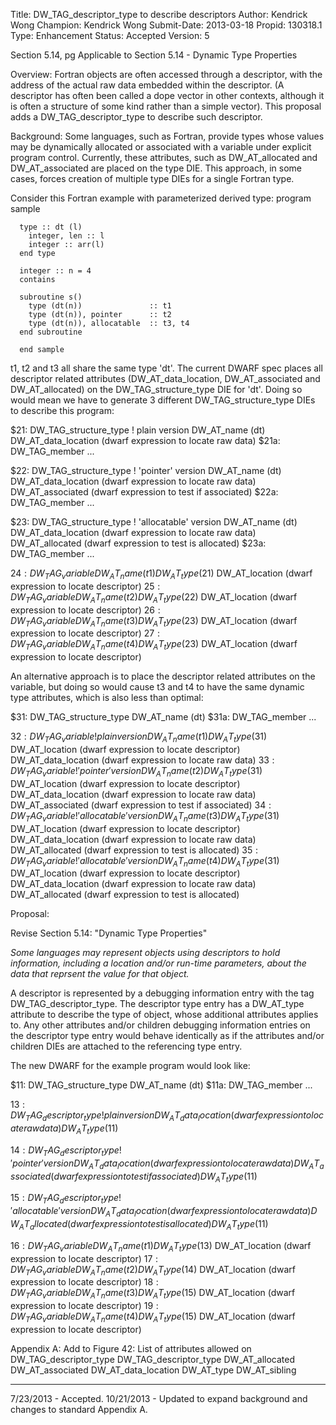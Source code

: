 Title:       DW_TAG_descriptor_type to describe descriptors
Author:      Kendrick Wong
Champion:    Kendrick Wong
Submit-Date: 2013-03-18
Propid:      130318.1
Type:        Enhancement
Status:      Accepted
Version:     5

Section 5.14, pg 
Applicable to Section 5.14 - Dynamic Type Properties

Overview:
Fortran objects are often accessed through a descriptor, with the address of the actual 
raw data embedded within the descriptor. (A descriptor has often been called a dope vector
in other contexts, although it is often a structure of some kind rather than a simple vector).
This proposal adds a DW_TAG_descriptor_type to describe such descriptor.

Background:
Some languages, such as Fortran, provide types whose values may be dynamically allocated or 
associated with a variable under explicit program control. Currently, these attributes, such 
as DW_AT_allocated and DW_AT_associated are placed on the type DIE.  This approach, in some
cases, forces creation of multiple type DIEs for a single Fortran type.

Consider this Fortran example with parameterized derived type:
      program sample

      type :: dt (l)
        integer, len :: l
        integer :: arr(l)
      end type

      integer :: n = 4
      contains

      subroutine s()
        type (dt(n))               :: t1
        type (dt(n)), pointer      :: t2
        type (dt(n)), allocatable  :: t3, t4
      end subroutine

      end sample

t1, t2 and t3 all share the same type 'dt'.  The current DWARF spec places all descriptor 
related attributes (DW_AT_data_location, DW_AT_associated and DW_AT_allocated) on the 
DW_TAG_structure_type DIE for 'dt'.  Doing so would mean we have to generate 3 different 
DW_TAG_structure_type DIEs to describe this program:

$21: DW_TAG_structure_type                      ! plain version
      DW_AT_name (dt)
      DW_AT_data_location (dwarf expression to locate raw data)
$21a:  DW_TAG_member ...
     
$22: DW_TAG_structure_type                      ! 'pointer' version
      DW_AT_name (dt)
      DW_AT_data_location (dwarf expression to locate raw data)
      DW_AT_associated (dwarf expression to test if associated)
$22a:  DW_TAG_member ...

$23: DW_TAG_structure_type                      ! 'allocatable' version
      DW_AT_name (dt)
      DW_AT_data_location (dwarf expression to locate raw data)
      DW_AT_allocated (dwarf expression to test is allocated)
$23a:  DW_TAG_member ...

$24: DW_TAG_variable
      DW_AT_name (t1)
      DW_AT_type ($21)
      DW_AT_location (dwarf expression to locate descriptor)
$25: DW_TAG_variable
      DW_AT_name (t2)
      DW_AT_type ($22)
      DW_AT_location (dwarf expression to locate descriptor)
$26: DW_TAG_variable
      DW_AT_name (t3)
      DW_AT_type ($23)
      DW_AT_location (dwarf expression to locate descriptor)
$27: DW_TAG_variable
      DW_AT_name (t4)
      DW_AT_type ($23)
      DW_AT_location (dwarf expression to locate descriptor)

An alternative approach is to place the descriptor related attributes on 
the variable, but doing so would cause t3 and t4 to have the same dynamic 
type attributes, which is also less than optimal:

$31: DW_TAG_structure_type
      DW_AT_name (dt)
$31a:  DW_TAG_member ...

$32: DW_TAG_variable                            ! plain version
      DW_AT_name (t1)
      DW_AT_type ($31)
      DW_AT_location (dwarf expression to locate descriptor)
      DW_AT_data_location (dwarf expression to locate raw data)
$33: DW_TAG_variable                            ! 'pointer' version
      DW_AT_name (t2)
      DW_AT_type ($31)
      DW_AT_location (dwarf expression to locate descriptor)
      DW_AT_data_location (dwarf expression to locate raw data)
      DW_AT_associated (dwarf expression to test if associated)
$34: DW_TAG_variable                            ! 'allocatable' version
      DW_AT_name (t3)
      DW_AT_type ($31)
      DW_AT_location (dwarf expression to locate descriptor)
      DW_AT_data_location (dwarf expression to locate raw data)
      DW_AT_allocated (dwarf expression to test is allocated)
$35: DW_TAG_variable                            ! 'allocatable' version
      DW_AT_name (t4)
      DW_AT_type ($31)
      DW_AT_location (dwarf expression to locate descriptor)
      DW_AT_data_location (dwarf expression to locate raw data)
      DW_AT_allocated (dwarf expression to test is allocated)

Proposal:

Revise Section 5.14: "Dynamic Type Properties"

*Some languages may represent objects using descriptors to hold information, including a 
location and/or run-time parameters, about the data that reprsent the value for that object.*

A descriptor is represented by a debugging information entry with the tag 
DW_TAG_descriptor_type. The descriptor type entry has a DW_AT_type attribute to describe 
the type of object, whose additional attributes applies to.  Any other attributes and/or 
children debugging information entries on the descriptor type entry would behave 
identically as if the attributes and/or children DIEs are attached to the referencing 
type entry.

The new DWARF for the example program would look like:

$11: DW_TAG_structure_type
      DW_AT_name (dt)
$11a:  DW_TAG_member ...

$13: DW_TAG_descriptor_type                     ! plain version
      DW_AT_data_location (dwarf expression to locate raw data)
      DW_AT_type ($11)

$14: DW_TAG_descriptor_type                     ! 'pointer' version
      DW_AT_data_location (dwarf expression to locate raw data)
      DW_AT_associated (dwarf expression to test if associated)
      DW_AT_type ($11)

$15: DW_TAG_descriptor_type                     ! 'allocatable' version
      DW_AT_data_location (dwarf expression to locate raw data)
      DW_AT_allocated (dwarf expression to test is allocated)
      DW_AT_type ($11)

$16: DW_TAG_variable
      DW_AT_name (t1)
      DW_AT_type ($13)
      DW_AT_location (dwarf expression to locate descriptor)
$17: DW_TAG_variable
      DW_AT_name (t2)
      DW_AT_type ($14)
      DW_AT_location (dwarf expression to locate descriptor)
$18: DW_TAG_variable
      DW_AT_name (t3)
      DW_AT_type ($15)
      DW_AT_location (dwarf expression to locate descriptor)
$19: DW_TAG_variable
      DW_AT_name (t4)
      DW_AT_type ($15)
      DW_AT_location (dwarf expression to locate descriptor)
      
Appendix A:
Add to Figure 42: List of attributes allowed on DW_TAG_descriptor_type
DW_TAG_descriptor_type
  DW_AT_allocated
  DW_AT_associated
  DW_AT_data_location
  DW_AT_type
  DW_AT_sibling 

---
7/23/2013 - Accepted.
10/21/2013 - Updated to expand background and changes to standard Appendix A.
